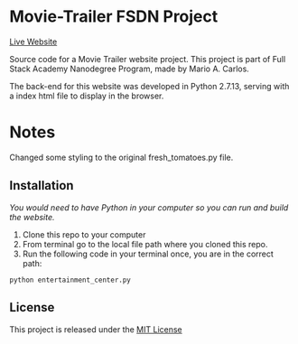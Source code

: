 # Movie-Trailer FSDN Project
[Live Website](https://macarlos.com/Movie-Trailer/)

Source code for a Movie Trailer website project. This project is part of Full Stack Academy Nanodegree Program, made by Mario A. Carlos. 

The back-end for this website was developed in Python 2.7.13, serving with a index html file to display in the browser.

# Notes
Changed some styling to the original fresh_tomatoes.py file. 

## Installation
*You would need to have Python in your computer so you can run and build the website.*
1. Clone this repo to your computer
2. From terminal go to the local file path where you cloned this repo.
3. Run the following code in your terminal once, you are in the correct path:

```python entertainment_center.py``` 

## License
This project is released under the [MIT License](https://opensource.org/licenses/MIT)
